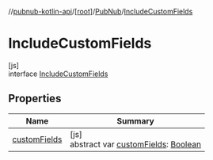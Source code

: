 //[pubnub-kotlin-api](../../../../index.md)/[[root]](../../index.md)/[PubNub](../index.md)/[IncludeCustomFields](index.md)

# IncludeCustomFields

[js]\
interface [IncludeCustomFields](index.md)

## Properties

| Name | Summary |
|---|---|
| [customFields](custom-fields.md) | [js]<br>abstract var [customFields](custom-fields.md): [Boolean](https://kotlinlang.org/api/latest/jvm/stdlib/kotlin-stdlib/kotlin/-boolean/index.html) |
